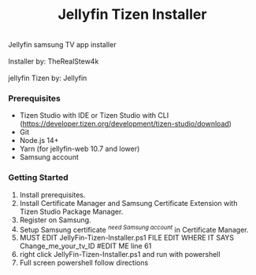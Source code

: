 <h1 align="center">Jellyfin Tizen Installer</h1>

<br>Jellyfin samsung TV app installer </br>
<br>Installer by: TheRealStew4k</br>
<br>jellyfin Tizen by: Jellyfin</br>

### Prerequisites
* Tizen Studio with IDE or Tizen Studio with CLI (<a href="https://developer.tizen.org/development/tizen-studio/download">https://developer.tizen.org/development/tizen-studio/download</a>)
* Git
* Node.js 14+
* Yarn (for jellyfin-web 10.7 and lower)
* Samsung account

### Getting Started

1. Install prerequisites.
2. Install Certificate Manager and Samsung Certificate Extension with Tizen Studio Package Manager.
3. Register on Samsung.
4. Setup Samsung certificate <sup>_need Samsung account_</sup> in Certificate Manager.
5. MUST EDIT JellyFin-Tizen-Installer.ps1 FILE EDIT WHERE IT SAYS Change_me_your_tv_ID #EDIT ME line 61
6. right click JellyFin-Tizen-Installer.ps1 and run with powershell
7. Full screen powershell follow directions

